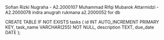 Sofian Rizki Nugraha - A2.2000107
Muhammad Rifqi Mubarok Attarmidzi - A2.2000078
indra anugrah rukmana a2.2000052
for db

CREATE TABLE IF NOT EXISTS tasks (
    id INT AUTO_INCREMENT PRIMARY KEY,
    task_name VARCHAR(255) NOT NULL,
    description TEXT,
    due_date DATE
);
